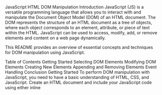 JavaScript HTML DOM Manipulation
Introduction
JavaScript (JS) is a versatile programming language that allows you to interact with and manipulate the Document Object Model (DOM) of an HTML document. The DOM represents the structure of an HTML document as a tree of objects, where each object corresponds to an element, attribute, or piece of text within the HTML. JavaScript can be used to access, modify, add, or remove elements and content on a web page dynamically.

This README provides an overview of essential concepts and techniques for DOM manipulation using JavaScript.

Table of Contents
Getting Started
Selecting DOM Elements
Modifying DOM Elements
Creating New Elements
Appending and Removing Elements
Event Handling
Conclusion
Getting Started
To perform DOM manipulation with JavaScript, you need to have a basic understanding of HTML, CSS, and JavaScript. Create an HTML document and include your JavaScript code using either inline <script> tags or by linking to an external JavaScript file.

html
Copy code
DOM Manipulation 
Selecting DOM Elements
You can select DOM elements using various methods:

getElementById: Selects an element by its unique id attribute.

javascript
Copy code
var element = document.getElementById("myParagraph");
querySelector: Selects the first element that matches a CSS selector.

javascript
Copy code
var element = document.querySelector(".myClass");
querySelectorAll: Selects all elements that match a CSS selector, returning a NodeList.

javascript
Copy code
var elements = document.querySelectorAll(".myClass");
Modifying DOM Elements
You can modify DOM elements and their properties using JavaScript:

textContent: Modifies the text content of an element.

javascript
Copy code
element.textContent = "New text content";
innerHTML: Modifies the HTML content of an element.

javascript
Copy code
element.innerHTML = "<strong>New HTML content</strong>";
style: Changes the CSS styles of an element.

javascript
Copy code
element.style.color = "blue";
Creating New Elements
To create new elements and add them to the DOM, use the document.createElement method:

javascript
Copy code
var newElement = document.createElement("p");
newElement.textContent = "This is a new paragraph.";

// Append the new element to an existing element
parentElement.appendChild(newElement);
Appending and Removing Elements
appendChild: Adds an element as the last child of another element.

javascript
Copy code
parentElement.appendChild(newElement);
removeChild: Removes a child element from its parent
Conclusion
JavaScript DOM manipulation is a powerful tool for creating dynamic and interactive web pages. By understanding how to select, modify, create, append, and remove elements, you can enhance the user experience and make your web applications more engaging and responsive. Experiment and explore the vast possibilities of DOM manipulation to create rich web applications.
